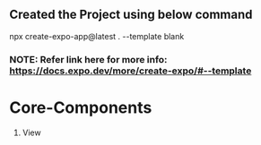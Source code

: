 ## Created the Project using below command

npx create-expo-app@latest . --template blank

### NOTE: Refer link here for more info: https://docs.expo.dev/more/create-expo/#--template

# Core-Components

1. View
